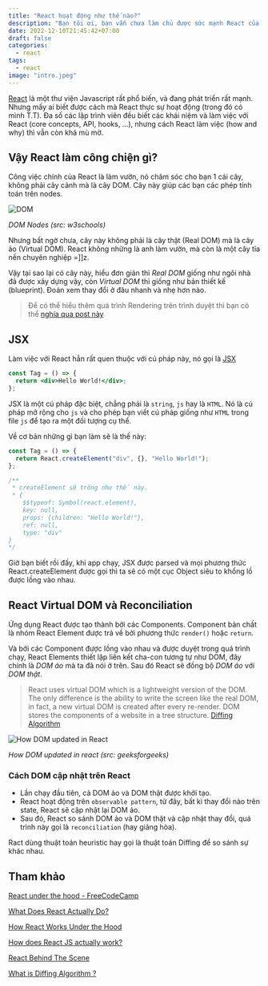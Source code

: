 ```yaml
---
title: "React hoạt động như thế nào?"
description: "Bạn tôi ơi, bạn vẫn chưa làm chủ được sức mạnh React của mình đâu."
date: 2022-12-10T21:45:42+07:00
draft: false
categories:
  - react
tags:
  - react
image: "intro.jpeg"
---
```


[React](https://beta.reactjs.org/) là một thư viện Javascript rất phổ biến, và đang phát triển rất mạnh. Nhưng mấy ai biết được cách mà React thực sự hoạt động (trong đó có mình T.T). Đa số các lập trình viên đều biết các khái niệm và làm việc với React (core concepts, API, hooks, ...), nhưng cách React làm việc (how and why) thì vẫn còn khá mù mờ.

## Vậy React làm công chiện gì?

Công việc chính của React là làm vườn, nó chăm sóc cho bạn 1 cái cây, không phải cây cảnh mà là cây DOM. Cây này giúp các bạn các phép tính toán trên nodes.

![DOM](https://www.w3schools.com/js/pic_htmltree.gif)

_DOM Nodes (src: w3schools)_

Nhưng bất ngờ chưa, cây này không phải là cây thật (Real DOM) mà là cây ảo (Virtual DOM). React không những là anh làm vườn, mà còn là một cây tỉa nến chuyên nghiệp =]]z.

Vậy tại sao lại có cây này, hiểu đơn giản thì _Real DOM_ giống như ngôi nhà đã được xây dựng vậy, còn _Virtual DOM_ thì giống như bản thiết kế (blueprint). Đoán xem thay đổi ở đâu nhanh và nhẹ hơn nào.

> Để có thể hiểu thêm quá trình Rendering trên trình duyệt thì bạn có thể [nghía qua post này](https://medium.com/jspoint/how-the-browser-renders-a-web-page-dom-cssom-and-rendering-df10531c9969)

## JSX

Làm việc với React hẳn rất quen thuộc với cú pháp này, nó gọi là [JSX](https://beta.reactjs.org/learn/writing-markup-with-jsx)

```jsx
const Tag = () => {
  return <div>Hello World!</div>;
};
```

JSX là một cú pháp đặc biệt, chẳng phải là `string`, `js` hay là `HTML`. Nó là cú pháp mở rộng cho `js` và cho phép bạn viết cú pháp giống như `HTML` trong file `js` để tạo ra một đối tượng cụ thể.

Về cơ bản những gì bạn làm sẽ là thế này:

```jsx
const Tag = () => {
  return React.createElement("div", {}, "Hello World!");
};

/**
 * createElement sẽ trông như thế này.
 * {
    $$typeof: Symbol(react.element),
    key: null,
    props: {children: "Hello World!"},
    ref: null,
    type: "div"
}
*/
```

<!-- Đây là cây _DOM ảo_ mà đã được nhắc đến ở trên. -->

Giờ bạn biết rồi đấy, khi app chạy, JSX được parsed và mọi phương thức React.createElement được gọi thì ta sẽ có một cục Object siêu to khổng lồ được lồng vào nhau.

## React Virtual DOM và Reconciliation

Ứng dụng React được tạo thành bởi các Components. Component bản chất là nhóm React Element được trả về bởi phương thức `render()` hoặc `return`.

Và bởi các Component được lồng vào nhau và được duyệt trong quá trình chạy, React Elements thiết lập liên kết cha-con tương tự như DOM, đây chính là _DOM ảo_ mà ta đã nói ở trên. Sau đó React sẽ đồng bộ _DOM ảo_ với _DOM thật_.

> React uses virtual DOM which is a lightweight version of the DOM. The only difference is the ability to write the screen like the real DOM, in fact, a new virtual DOM is created after every re-render. DOM stores the components of a website in a tree structure.
> [Diffing Algorithm](https://www.geeksforgeeks.org/what-is-diffing-algorithm/)

![How DOM updated in React](https://media.geeksforgeeks.org/wp-content/cdn-uploads/20220131100246/Group-2-2.jpg)

_How DOM updated in react (src: geeksforgeeks)_

### Cách DOM cập nhật trên React

- Lần chạy đầu tiên, cả DOM ảo và DOM thật được khởi tạo.
- React hoạt động trên `observable pattern`, từ đây, bất kì thay đổi nào trên state, React sẽ cập nhật lại DOM ảo.
- Sau đó, React so sánh DOM ảo và DOM thật và cập nhật thay đổi, quá trình này gọi là `reconciliation` (hay giảng hòa).

Ract dùng thuật toán heuristic hay gọi là thuật toán Diffing để so sánh sự khác nhau.

## Tham khảo

[React under the hood - FreeCodeCamp](https://www.freecodecamp.org/news/react-under-the-hood/)

[What Does React Actually Do?](https://betterprogramming.pub/what-does-react-actually-do-c9412c08bfe6)

[How React Works Under the Hood](https://javascript.plainenglish.io/how-react-works-under-the-hood-277356c95e3d)

[How does React JS actually work?](https://codewithsudeep.com/sudeep/javascript/reactjs/how-does-react-js-actually-work/)

[React Behind The Scene](https://medium.com/@mousumi.cse05/react-behind-the-scene-521dea44ed0e)

[What is Diffing Algorithm ?](https://www.geeksforgeeks.org/what-is-diffing-algorithm/)

